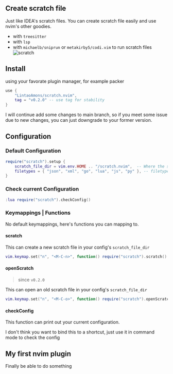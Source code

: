 ## Create scratch file

Just like IDEA's scratch files. You can create scratch file easily
and use nvim's other goodies.

- with `treesitter`
- with `lsp`
- with `michaelb/sniprun` or `metakirby5/codi.vim` to run scratch files
![scratch](https://user-images.githubusercontent.com/95092244/198858745-b3bc9982-e3e8-44fb-b690-7edca030235e.gif)

## Install

using your favorate plugin manager, for example packer

```lua
use { 
	"LintaoAmons/scratch.nvim",
	tag = "v0.2.0" -- use tag for stability
}
```

I will continue add some changes to main branch, so if you meet some issue due to new changes, you can just downgrade to your former version.

## Configuration

### Default Configuration

```lua
require("scratch").setup {
	scratch_file_dir = vim.env.HOME .. "/scratch.nvim",  -- Where the scratch files will be saved
	filetypes = { "json", "xml", "go", "lua", "js", "py" }, -- filetypes to select from
}
```

### Check current Configuration

```lua
:lua require("scratch").checkConfig()
```

### Keymappings | Functions

No default keymappings, here's functions you can mapping to.

#### scratch

This can create a new scratch file in your config's `scratch_file_dir`

```lua
vim.keymap.set("n", "<M-C-n>", function() require("scratch").scratch() end)
```

#### openScratch
> since `v0.2.0`

This can open an old scratch file in your config's `scratch_file_dir`

```lua
vim.keymap.set("n", "<M-C-o>", function() require("scratch").openScratch() end)
```

#### checkConfig

This function can print out your current configuration.

I don't think you want to bind this to a shortcut, just use it in command mode to check the config

## My first nvim plugin

Finally be able to do something
